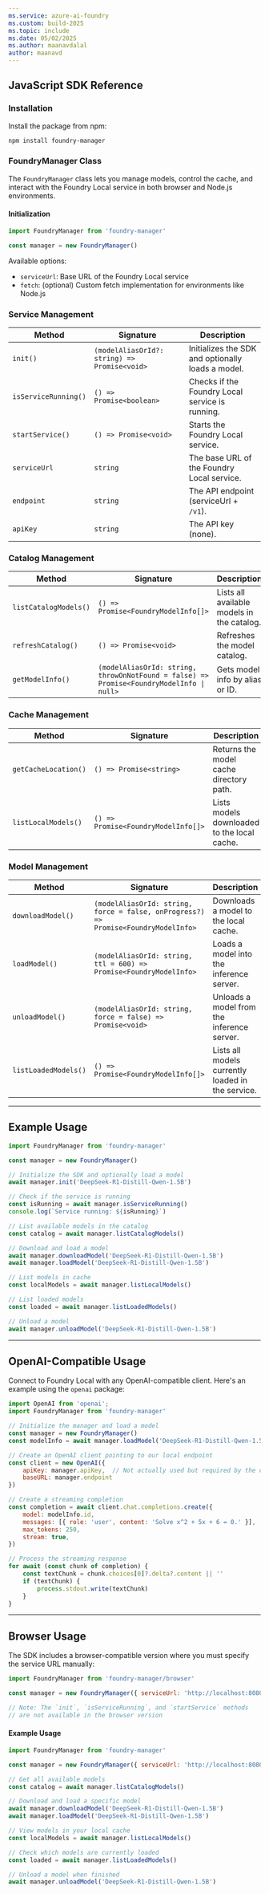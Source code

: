 ```yaml
---
ms.service: azure-ai-foundry
ms.custom: build-2025
ms.topic: include
ms.date: 05/02/2025
ms.author: maanavdalal
author: maanavd
---
```



## JavaScript SDK Reference

### Installation

Install the package from npm:

```bash
npm install foundry-manager
```

### FoundryManager Class

The `FoundryManager` class lets you manage models, control the cache, and interact with the Foundry Local service in both browser and Node.js environments.

#### Initialization

```js
import FoundryManager from 'foundry-manager'

const manager = new FoundryManager()
```

Available options:
- `serviceUrl`: Base URL of the Foundry Local service
- `fetch`: (optional) Custom fetch implementation for environments like Node.js


### Service Management

| Method                | Signature                  | Description                                      |
|-----------------------|---------------------------|--------------------------------------------------|
| `init()`              | `(modelAliasOrId?: string) => Promise<void>` | Initializes the SDK and optionally loads a model. |
| `isServiceRunning()`  | `() => Promise<boolean>`  | Checks if the Foundry Local service is running.   |
| `startService()`      | `() => Promise<void>`     | Starts the Foundry Local service.                |
| `serviceUrl`          | `string`                  | The base URL of the Foundry Local service.        |
| `endpoint`            | `string`                  | The API endpoint (serviceUrl + `/v1`).           |
| `apiKey`              | `string`                  | The API key (none).                              |


### Catalog Management

| Method                    | Signature                                                                 | Description                                      |
|---------------------------|---------------------------------------------------------------------------|--------------------------------------------------|
| `listCatalogModels()`     | `() => Promise<FoundryModelInfo[]>`                                       | Lists all available models in the catalog.        |
| `refreshCatalog()`        | `() => Promise<void>`                                                     | Refreshes the model catalog.                     |
| `getModelInfo()`          | `(modelAliasOrId: string, throwOnNotFound = false) => Promise<FoundryModelInfo \| null>` | Gets model info by alias or ID.                  |


### Cache Management

| Method                    | Signature                                         | Description                                      |
|---------------------------|---------------------------------------------------|--------------------------------------------------|
| `getCacheLocation()`      | `() => Promise<string>`                           | Returns the model cache directory path.           |
| `listLocalModels()`       | `() => Promise<FoundryModelInfo[]>`               | Lists models downloaded to the local cache.       |


### Model Management

| Method                        | Signature                                                                 | Description                                      |
|-------------------------------|---------------------------------------------------------------------------|--------------------------------------------------|
| `downloadModel()`             | `(modelAliasOrId: string, force = false, onProgress?) => Promise<FoundryModelInfo>` | Downloads a model to the local cache.            |
| `loadModel()`                 | `(modelAliasOrId: string, ttl = 600) => Promise<FoundryModelInfo>`        | Loads a model into the inference server.         |
| `unloadModel()`               | `(modelAliasOrId: string, force = false) => Promise<void>`                | Unloads a model from the inference server.       |
| `listLoadedModels()`          | `() => Promise<FoundryModelInfo[]>`                                       | Lists all models currently loaded in the service.|


---

## Example Usage

```js
import FoundryManager from 'foundry-manager'

const manager = new FoundryManager()

// Initialize the SDK and optionally load a model
await manager.init('DeepSeek-R1-Distill-Qwen-1.5B')

// Check if the service is running
const isRunning = await manager.isServiceRunning()
console.log(`Service running: ${isRunning}`)

// List available models in the catalog
const catalog = await manager.listCatalogModels()

// Download and load a model
await manager.downloadModel('DeepSeek-R1-Distill-Qwen-1.5B')
await manager.loadModel('DeepSeek-R1-Distill-Qwen-1.5B')

// List models in cache
const localModels = await manager.listLocalModels()

// List loaded models
const loaded = await manager.listLoadedModels()

// Unload a model
await manager.unloadModel('DeepSeek-R1-Distill-Qwen-1.5B')
```

---

## OpenAI-Compatible Usage

Connect to Foundry Local with any OpenAI-compatible client. Here's an example using the `openai` package:

```js
import OpenAI from 'openai';
import FoundryManager from 'foundry-manager'

// Initialize the manager and load a model
const manager = new FoundryManager()
const modelInfo = await manager.loadModel('DeepSeek-R1-Distill-Qwen-1.5B')

// Create an OpenAI client pointing to our local endpoint
const client = new OpenAI({
    apiKey: manager.apiKey,  // Not actually used but required by the client
    baseURL: manager.endpoint
})

// Create a streaming completion
const completion = await client.chat.completions.create({
    model: modelInfo.id,
    messages: [{ role: 'user', content: 'Solve x^2 + 5x + 6 = 0.' }],
    max_tokens: 250,
    stream: true,
})

// Process the streaming response
for await (const chunk of completion) {
    const textChunk = chunk.choices[0]?.delta?.content || ''
    if (textChunk) {
        process.stdout.write(textChunk)
    }
}
```

---

## Browser Usage

The SDK includes a browser-compatible version where you must specify the service URL manually:

```js
import FoundryManager from 'foundry-manager/browser'

const manager = new FoundryManager({ serviceUrl: 'http://localhost:8080' })

// Note: The `init`, `isServiceRunning`, and `startService` methods 
// are not available in the browser version
```

#### Example Usage

```js
import FoundryManager from 'foundry-manager'

const manager = new FoundryManager({ serviceUrl: 'http://localhost:8080' })

// Get all available models
const catalog = await manager.listCatalogModels()

// Download and load a specific model
await manager.downloadModel('DeepSeek-R1-Distill-Qwen-1.5B')
await manager.loadModel('DeepSeek-R1-Distill-Qwen-1.5B')

// View models in your local cache
const localModels = await manager.listLocalModels()

// Check which models are currently loaded
const loaded = await manager.listLoadedModels()

// Unload a model when finished
await manager.unloadModel('DeepSeek-R1-Distill-Qwen-1.5B')
```
